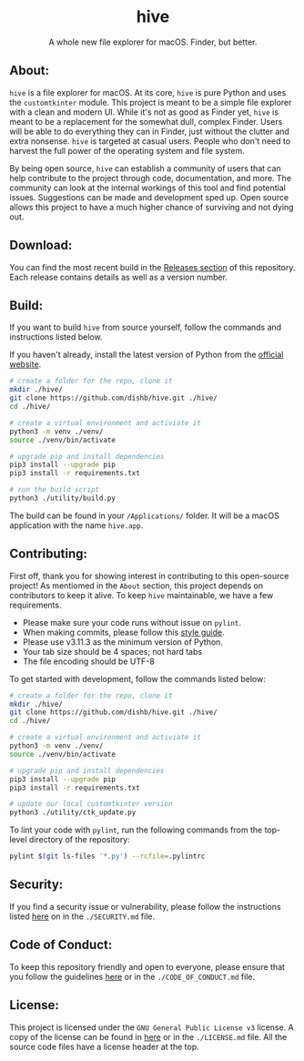 <!--
    A whole new file explorer for macOS. Finder, but better.
    Copyright (C) 2023  Dishant B. (@dishb) <code.dishb@gmail.com> and contributors.

    This program is free software: you can redistribute it and/or modify
    it under the terms of the GNU General Public License as published by
    the Free Software Foundation, either version 3 of the License, or
    (at your option) any later version.

    This program is distributed in the hope that it will be useful,
    but WITHOUT ANY WARRANTY; without even the implied warranty of
    MERCHANTABILITY or FITNESS FOR A PARTICULAR PURPOSE.  See the
    GNU General Public License for more details.

    You should have received a copy of the GNU General Public License
    along with this program.  If not, see <https://www.gnu.org/licenses/>.
-->

<div align = 'center'>
    <h1>hive</h1>
    A whole new file explorer for macOS. Finder, but better.
</div>

## About:
`hive` is a file explorer for macOS. At its core, `hive` is pure Python and uses the `customtkinter` module. This project is meant to be a simple file explorer with a clean and modern UI. While it's not as good as Finder yet, `hive` is meant to be a replacement for the somewhat dull, complex Finder. Users will be able to do everything they can in Finder, just without the clutter and extra nonsense. `hive` is targeted at casual users. People who don't need to harvest the full power of the operating system and file system. 

By being open source, `hive` can establish a community of users that can help contribute to the project through code, documentation, and more. The community can look at the internal workings of this tool and find potential issues. Suggestions can be made and development sped up. Open source allows this project to have a much higher chance of surviving and not dying out.

## Download:
You can find the most recent build in the [Releases section](https://github.com/dishb/hive/releases) of this repository. Each release contains details as well as a version number.

## Build:
If you want to build `hive` from source yourself, follow the commands and instructions listed below.

If you haven't already, install the latest version of Python from the [official website](https://python.org/downloads/).
```bash
# create a folder for the repo, clone it
mkdir ./hive/
git clone https://github.com/dishb/hive.git ./hive/
cd ./hive/

# create a virtual environment and activiate it
python3 -m venv ./venv/
source ./venv/bin/activate

# upgrade pip and install dependencies
pip3 install --upgrade pip
pip3 install -r requirements.txt

# run the build script
python3 ./utility/build.py
```
The build can be found in your `/Applications/` folder. It will be a macOS application with the name `hive.app`.

## Contributing:
First off, thank you for showing interest in contributing to this open-source project! As mentiomed in the `About` section, this project depends on contributors to keep it alive. To keep `hive` maintainable, we have a few requirements.
- Please make sure your code runs without issue on `pylint`.
- When making commits, please follow this [style guide](https://github.com/dishb/commit-styles).
- Please use v3.11.3 as the minimum version of Python.
- Your tab size should be 4 spaces; not hard tabs
- The file encoding should be UTF-8

To get started with development, follow the commands listed below:
```bash
# create a folder for the repo, clone it
mkdir ./hive/
git clone https://github.com/dishb/hive.git ./hive/
cd ./hive/

# create a virtual environment and activiate it
python3 -m venv ./venv/
source ./venv/bin/activate

# upgrade pip and install dependencies
pip3 install --upgrade pip
pip3 install -r requirements.txt

# update our local customtkinter version
python3 ./utility/ctk_update.py
```
To lint your code with `pylint`, run the following commands from the top-level directory of the repository:
```bash
pylint $(git ls-files '*.py') --rcfile=.pylintrc
```

## Security:
If you find a security issue or vulnerability, please follow the instructions listed [here](./SECURITY.md) on in the `./SECURITY.md`  file.

## Code of Conduct:
To keep this repository friendly and open to everyone, please ensure that you follow the guidelines [here](./CODE_OF_CONDUCT.md) or in the `./CODE_OF_CONDUCT.md` file.

## License:
This project is licensed under the `GNU General Public License v3` license. A copy of the license can be found in [here](./LICENSE.md) or in the `./LICENSE.md` file. All the source code files have a license header at the top.
